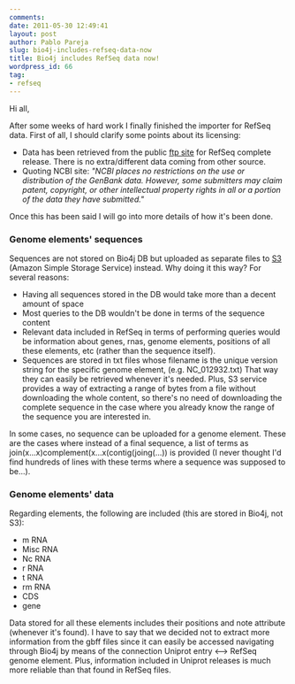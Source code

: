 ```yaml
---
comments: 
date: 2011-05-30 12:49:41
layout: post
author: Pablo Pareja
slug: bio4j-includes-refseq-data-now
title: Bio4j includes RefSeq data now!
wordpress_id: 66
tag:
- refseq
---
```


Hi all,

After some weeks of hard work I finally finished the importer for RefSeq data.
First of all, I should clarify some points about its licensing:

- Data has been retrieved from the public [ftp site](ftp://ftp.ncbi.nih.gov/refseq/release/complete/) for RefSeq complete release. There is no extra/different data coming from other source.
- Quoting NCBI site: _"NCBI places no restrictions on the use or distribution of the GenBank data. However, some submitters may claim patent, copyright, or other intellectual property rights in all or a portion of the data they have submitted."_

Once this has been said I will go into more details of how it's been done.

### Genome elements' sequences

Sequences are not stored on Bio4j DB but uploaded as separate files to [S3](http://aws.amazon.com/s3/) (Amazon Simple Storage Service) instead. Why doing it this way? For several reasons:

- Having all sequences stored in the DB would take more than a decent amount of space
- Most queries to the DB wouldn't be done in terms of the sequence content
- Relevant data included in RefSeq in terms of performing queries would be information about genes, rnas, genome elements, positions of all these elements, etc (rather than the sequence itself).
- Sequences are stored in txt files whose filename is the unique version string for the specific genome element, (e.g. NC_012932.txt) That way they can easily be retrieved whenever it's needed. Plus, S3 service provides a way of extracting a range of bytes from a file without downloading the whole content, so there's no need of downloading the complete sequence in the case where you already know the range of the sequence you are interested in.

In some cases, no sequence can be uploaded for a genome element. These are the cases where instead of a final sequence, a list of terms as join(x...x)complement(x...x(contig(joing(...)) is provided (I never thought I'd find hundreds of lines with these terms where a sequence was supposed to be...).

### Genome elements' data

Regarding elements, the following are included (this are stored in Bio4j, not S3):

- m RNA
- Misc RNA
- Nc RNA
- r RNA	
- t RNA
- rm RNA
- CDS
- gene

Data stored for all these elements includes their positions and note attribute (whenever it's found). I have to say that we decided not to extract more information from the gbff files since it can easily be accessed navigating through Bio4j by means of the connection Uniprot entry <--> RefSeq genome element. Plus, information included in Uniprot releases is much more reliable than that found in RefSeq files.




